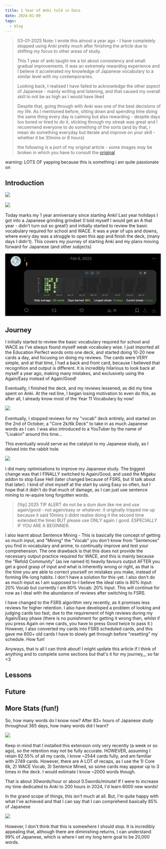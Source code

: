 ```yaml
---
title: 1 Year of Anki told in Data
date: 2024-01-09
tags:
  - blog
---
```

> 03-01-2025 Note: 
> I wrote this almost a year ago - I have completely stopped using Anki pretty much after finishing the article due to shifting my focus to other areas of study.
> 
> This 1 year of anki taught me a lot about consistency and small gradual improvements. It was an extremely rewarding experience and I believe it accelerated my knowledge of Japanese vocabulary to a similar level with my contemporaries.
> 
> Looking back, I realised I have failed to acknowledge the other aspect of Japanese - mainly writing and listening, and that caused my overall skill to not be as high as I would have liked
> 
> Despite that, going through with Anki was one of the best decisions of my life. As I mentioned before, sitting down and spending time doing the same thing every day is calming but also rewarding - despite days too bored or tired to do it, sticking through my streak was great and I recommend everyone to do something of the sorts (and by that, i mean do something everyday but iterate and improve on your skill - whether it be 30mins or 8 hours)
> 
> the following is a port of my original article - some images *may* be broken in which you have to consult the [original](https://nottacoz.github.io/jacaranda/articles/1-Year-of-Anki-Told-in-Data)

warning: LOTS OF yapping because this is something i am quite passionate on
## Introduction

![](../../assets/Pasted%20image%2020250103225116.png)

![](../../assets/Pasted%20image%2020250103225121.png)

Today marks my 1 year anniversary since starting Anki! Last year holidays I got into a Japanese grinding grindset (I told myself I would get an A that year - didn't turn out so great!) and initially started to review the basic vocabulary required for school and WACE. It was a year of ups and downs, where every day was a struggle to open this app and finish the deck, (many days I didn't). This covers my journey of starting Anki and my plans moving forward for Japanese (and other subjects)

![](public/assets/Pasted%20image%2020250103225135.png)

## Journey
I initially started to review the basic vocabulary required for school and WACE as I've always found myself weak vocabulary wise. I just imported all the Education Perfect words onto one deck, and started doing 10-20 new cards a day, and focusing on doing my reviews. The cards were VERY simple, and at that time, I had a back and front card, because I believed that recognition and output is different. It is incredibly hilarious to look back at myself a year ago, making many mistakes, and exclusively using the Again/Easy instead of Again/Good!

Eventually, I finished the deck, and my reviews lessened, as did my time spent on Anki. At the red line, I began losing motivation to even do this, as after all, I already know most of the Year 11 Vocabulary by now!

![](../../assets/Pasted%20image%2020250103225145.png)

Eventually, I stopped reviews for my "vocab" deck entirely, and started on the 2nd of October, a "Core 2k/6k Deck" to take in as much Japanese words as I can. I was also introduced to a YouTuber by the name of "Livakivi" around this time...

This eventually would serve as the catalyst to my Japanese study, as I delved into the rabbit hole.

![](../../assets/Pasted%20image%2020250103225151.png)

I did many optimisations to improve my Japanese study. The biggest change was that I FINALLY switched to Again/Good, and used the Migaku addon to stop Ease Hell (later changed because of FSRS, but ill talk about that later). I kind of shot myself at the start by using Easy so often, but I hope that it didn't do that much of damage, as I can just use sentence mining to re-aquire long forgotten words.

> [!tip] 2025 TIP ALERT
> do not be a dum dum like me and use again/good - not again/easy or whatever. it originally tripped me up because it said 10mins (i didnt realise doing it the second time extended the time) BUT please use ONLY again / good. ESPECIALLY IF YOU ARE A BEGINNER.

I also learnt about Sentence Mining - This is basically the concept of getting so much input, and "Mining" the "Vocab" you don't know from "Sentences" you find in vocabulary and anime, to continually improve and test your comprehension. The one drawback is that this does not provide the necessary output practice required for WACE, and this is mainly because the "Refold Community" (as ive named it) heavily favours output AFTER you get a good grasp of input and what is inherently wrong or right, as that is the time you are able to correct yourself on mistakes you make, instead of forming life-long habits. I don't have a solution for this-yet. I also don't do as much input as I am supposed to-I believe the ideal ratio is 80% Input: 20% Vocab but currently I am 80% Vocab: 20% Input. This will continue for now as I deal with the abundance of reviews after switching to FSRS.

I have changed to the FSRS algorithm very recently, as it promises less reviews for higher retention. I also have developed a problem of looking and judging cards too fast, due to the requirement of high reviews during my Again/Easy phase (there is no punishment for getting it wrong then, whilst if you press Again on new cards, you have to press Good twice to pass it.) However, I also converted my cards into FSRS scheduled cards, and this gave me 600+ old cards I have to slowly get through before "resetting" my schedule. How fun!

Anyways, that is all I can think about! I might update this article if I think of anything and to complete some sections but that's it for my journey,,, so far <3
## Lessons

## Future
## More Stats (fun!)
So, how many words do I know now? After 83+ hours of Japanese study throughout 365 days, how many words did I learn?

![](../../assets/Pasted%20image%2020250103225159.png)

Keep in mind that I installed this extension only very recently (a week or so ago), so the retention may not be fully accurate. HOWEVER, assuming I retain 92.55% of all my cards, I know ~2544 cards fully, and am familiar with 2749 cards. However, there are A LOT of recaps, as I use the 1) Core 6k, 2) WACE Vocab, 3) Sentence Mined, so some cards may appear up to 3 times in the deck. I would estimate I know ~2000 words though.

That is about 30words/hour or about 0.5words/minute! If I were to increase my time dedicated to Anki to 200 hours in 2024, I'd learn 6000 new words!

In the grand scope of things, this isn't much at all. But, I'm quite happy with what I've achieved and that I can say that I can comprehend basically 85% of Japanese

![](../../assets/Pasted%20image%2020250103225209.png)

However, I don't think that this is somewhere I should stop. It is incredibly appealing that, although there are diminishing returns, I can understand 99% of Japanese, which is where I set my long term goal to be 20,000 words. 